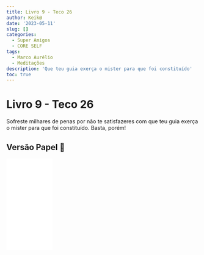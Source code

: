 ```yaml
---
title: Livro 9 - Teco 26
author: Keik@
date: '2023-05-11'
slug: []
categories:
  - Super Amigos
  - CORE SELF
tags:
  - Marco Aurélio
  - Meditações
description: 'Que teu guia exerça o mister para que foi constituído'
toc: true
---
```


# Livro 9 - Teco 26

Sofreste milhares de penas por não te satisfazeres com que teu guia exerça o mister para que foi constituído. Basta, porém!


## Versão Papel :book:
<iframe style="width:120px;height:240px;" marginwidth="0" marginheight="0" scrolling="no" frameborder="0" src="//ws-na.amazon-adsystem.com/widgets/q?ServiceVersion=20070822&OneJS=1&Operation=GetAdHtml&MarketPlace=BR&source=ss&ref=as_ss_li_til&ad_type=product_link&tracking_id=mundodekeika-20&language=pt_BR&marketplace=amazon&region=BR&placement=B092FVY4BB&asins=B092FVY4BB&linkId=37c5ec14221f61f811029aa88b520891&show_border=true&link_opens_in_new_window=true"></iframe>

